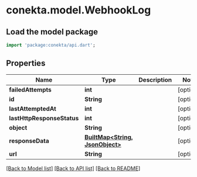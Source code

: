 # conekta.model.WebhookLog

## Load the model package
```dart
import 'package:conekta/api.dart';
```

## Properties
Name | Type | Description | Notes
------------ | ------------- | ------------- | -------------
**failedAttempts** | **int** |  | [optional] 
**id** | **String** |  | [optional] 
**lastAttemptedAt** | **int** |  | [optional] 
**lastHttpResponseStatus** | **int** |  | [optional] 
**object** | **String** |  | [optional] 
**responseData** | [**BuiltMap&lt;String, JsonObject&gt;**](JsonObject.md) |  | [optional] 
**url** | **String** |  | [optional] 

[[Back to Model list]](../README.md#documentation-for-models) [[Back to API list]](../README.md#documentation-for-api-endpoints) [[Back to README]](../README.md)


